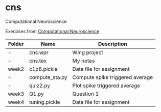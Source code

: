 # cns
Computational Neuroscience

Exercises from [Computational Neuroscience](https://www.coursera.org/learn/computational-neuroscience/)

Folder|Name|Description
--------|---------------|------------------------------------------------------------------------
-|cns.wpr|Wing project
-|cns.tex|My notes
week2|c1p8.pickle|Data file for assignment
-|compute_sta.py|Compute spike triggered average
-|quiz2.py|Plot spike triggered average
week3|Q1.py|Question 1
week4|tuning.pickle|Data file for assignment
